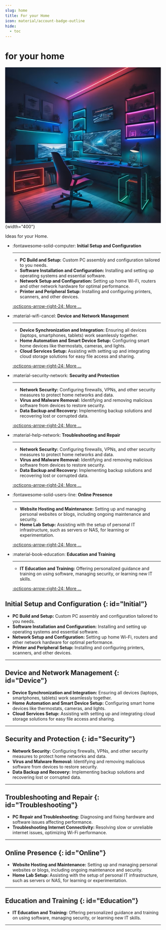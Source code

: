 ```yaml
---
slug: home
title: For your Home
icon: material/account-badge-outline
hide:
  - toc
---
```


# for your home

![Image title](images/home_gaming.png){width="400"} 

Ideas for your Home.

<div class="grid cards" markdown>

- :fontawesome-solid-computer: __Initial  Setup and Configuration__
    
    ---

    - **PC Build and Setup:** Custom PC assembly and configuration tailored to you needs.
    - **Software Installation and Configuration:** Installing and setting up operating systems and essential software.  
    - **Network Setup and Configuration:** Setting up home Wi-Fi, routers and other network hardware for optimal performance.  
    - **Printer and Peripheral Setup:** Installing and configuring printers, scanners, and other devices.  

    [:octicons-arrow-right-24: More ... ](#Initial)

- :material-wifi-cancel: __Device and Network Management__
  
    ---

    - **Device Synchronization and Integration:** Ensuring all devices (laptops, smartphones, tablets) work seamlessly together.
    - **Home Automation and Smart Device Setup:** Configuring smart home devices like thermostats, cameras, and lights.
    - **Cloud Services Setup:** Assisting with setting up and integrating cloud storage solutions for easy file access and sharing.

    [:octicons-arrow-right-24: More ... ](#Device)


- :material-security-network: __Security and Protection__ 

    ---
    - **Network Security:** Configuring firewalls, VPNs, and other security measures to protect home networks and data.
    - **Virus and Malware Removal:** Identifying and removing malicious software from devices to restore security.
    - **Data Backup and Recovery:** Implementing backup solutions and recovering lost or corrupted data.

    [:octicons-arrow-right-24: More ... ](#Security)


- :material-help-network: __Troubleshooting and Repair__ 

    ---

    - **Network Security:** Configuring firewalls, VPNs, and other security measures to protect home networks and data.
    - **Virus and Malware Removal:** Identifying and removing malicious software from devices to restore security.
    - **Data Backup and Recovery:** Implementing backup solutions and recovering lost or corrupted data.

    [:octicons-arrow-right-24: More ... ](#Troubleshooting)

- :fontawesome-solid-users-line: __Online Presence__ 

    ---

    - **Website Hosting and Maintenance:** Setting up and managing personal websites or blogs, including ongoing maintenance and security.
    - **Home Lab Setup:** Assisting with the setup of personal IT infrastructure, such as servers or NAS, for learning or experimentation.

    [:octicons-arrow-right-24: More ... ](#Online)

- :material-book-education: __Education and Training__ 

    ---

    - **IT Education and Training:** Offering personalized guidance and training on using software, managing security, or learning new IT skills.

    [:octicons-arrow-right-24: More ... ](#Education)

</div>

## Initial Setup and Configuration {: id="Initial"}

- **PC Build and Setup:** Custom PC assembly and configuration tailored to you needs.
- **Software Installation and Configuration:** Installing and setting up operating systems and essential software.  
- **Network Setup and Configuration:** Setting up home Wi-Fi, routers and other network hardware for optimal performance.  
- **Printer and Peripheral Setup:** Installing and configuring printers, scanners, and other devices.  

---
## Device and Network Management {: id="Device"}

- **Device Synchronization and Integration:** Ensuring all devices (laptops, smartphones, tablets) work seamlessly together.
- **Home Automation and Smart Device Setup:** Configuring smart home devices like thermostats, cameras, and lights.
- **Cloud Services Setup:** Assisting with setting up and integrating cloud storage solutions for easy file access and sharing.

---
## Security and Protection {: id="Security"}

- **Network Security:** Configuring firewalls, VPNs, and other security measures to protect home networks and data.
- **Virus and Malware Removal:** Identifying and removing malicious software from devices to restore security.
- **Data Backup and Recovery:** Implementing backup solutions and recovering lost or corrupted data.

---
## Troubleshooting and Repair {: id="Troubleshooting"}

- **PC Repair and Troubleshooting:** Diagnosing and fixing hardware and software issues affecting performance.
- **Troubleshooting Internet Connectivity:** Resolving slow or unreliable internet issues, optimizing Wi-Fi performance.

---
## Online Presence {: id="Online"}

- **Website Hosting and Maintenance:** Setting up and managing personal websites or blogs, including ongoing maintenance and security.
- **Home Lab Setup:** Assisting with the setup of personal IT infrastructure, such as servers or NAS, for learning or experimentation.

---
## Education and Training {: id="Education"}

- **IT Education and Training:** Offering personalized guidance and training on using software, managing security, or learning new IT skills.

---